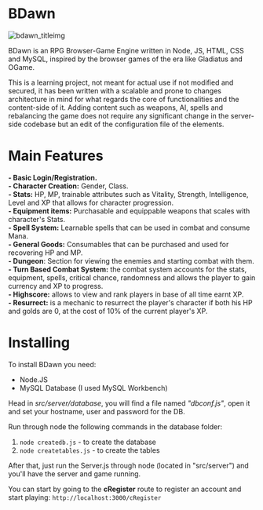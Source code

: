 # BDawn

![bdawn_titleimg](https://user-images.githubusercontent.com/20478938/210633677-03525d0d-b18d-4e1f-a74a-e2733523c9dc.png)

BDawn is an RPG Browser-Game Engine written in Node, JS, HTML, CSS and MySQL, inspired by the browser games of the era like Gladiatus and OGame.

This is a learning project, not meant for actual use if not modified and secured, it has been written with a scalable and prone to changes architecture in mind for what regards the core of functionalities and the content-side of it. Adding content such as weapons, AI, spells and rebalancing the game does not require any significant change in the server-side codebase but an edit of the configuration file of the elements.

<h1>Main Features</h1>
<b>- Basic Login/Registration.</b> <BR>
<b>- Character Creation:</b> Gender, Class. <BR>
<b>- Stats:</b> HP, MP, trainable attributes such as Vitality, Strength, Intelligence, Level and XP that allows for character progression.<BR>
<b>- Equipment items:</b> Purchasable and equippable weapons that scales with character's Stats. <BR>
<b>- Spell System:</b> Learnable spells that can be used in combat and consume Mana. <BR>
<b>- General Goods:</b> Consumables that can be purchased and used for recovering HP and MP. <BR>
<b>- Dungeon</b>: Section for viewing the enemies and starting combat with them.<BR>
<b>- Turn Based Combat System:</b> the combat system accounts for the stats, equipment, spells, critical chance, randomness and allows the player to gain currency and XP to progress.<BR>
<b>- Highscore:</b> allows to view and rank players in base of all time earnt XP.<BR>
<b>- Resurrect:</b> is a mechanic to resurrect the player's character if both his HP and golds are 0, at the cost of 10% of the current player's XP.<BR>
<h1>Installing</h1>

To install BDawn you need:<br>
- Node.JS
- MySQL Database (I used MySQL Workbench)

Head in <i>src/server/database</i>, you will find a file named <i>"dbconf.js"</i>, open it and set your hostname, user and password for the DB.

Run through node the following commands in the database folder:

1) <code>node createdb.js</code> - to create the database
2) <code>node createtables.js</code> - to create the tables

After that, just run the Server.js through node (located in "src/server") and you'll have the server and game running.

You can start by going to the <b>cRegister</b> route to register an account and start playing: <code>http://localhost:3000/cRegister</code>

